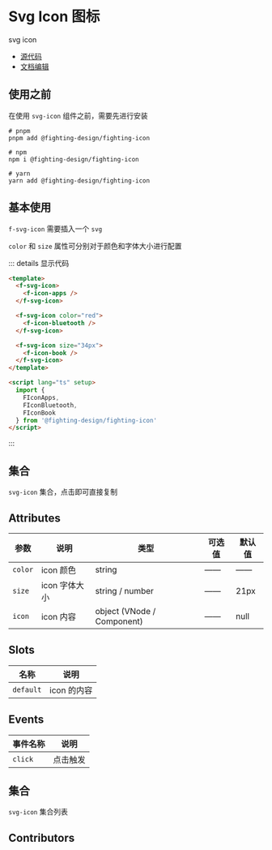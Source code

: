 # Svg Icon 图标

svg icon

- [源代码](https://github.com/FightingDesign/fighting-design/tree/master/packages/fighting-design/svg-icon)
- [文档编辑](https://github.com/FightingDesign/fighting-design/blob/master/docs/docs/components/svg-icon.md)

## 使用之前

在使用 `svg-icon` 组件之前，需要先进行安装

```shell
# pnpm
pnpm add @fighting-design/fighting-icon

# npm
npm i @fighting-design/fighting-icon

# yarn
yarn add @fighting-design/fighting-icon
```

## 基本使用

`f-svg-icon` 需要插入一个 `svg`

`color` 和 `size` 属性可分别对于颜色和字体大小进行配置

<demo1-vue />

::: details 显示代码

```html
<template>
  <f-svg-icon>
    <f-icon-apps />
  </f-svg-icon>

  <f-svg-icon color="red">
    <f-icon-bluetooth />
  </f-svg-icon>

  <f-svg-icon size="34px">
    <f-icon-book />
  </f-svg-icon>
</template>

<script lang="ts" setup>
  import {
    FIconApps,
    FIconBluetooth,
    FIconBook
  } from '@fighting-design/fighting-icon'
</script>
```

:::

## 集合

`svg-icon` 集合，点击即可直接复制

<demo2-vue />

## Attributes

| 参数    | 说明          | 类型                       | 可选值 | 默认值 |
| ------- | ------------- | -------------------------- | ------ | ------ |
| `color` | icon 颜色     | string                     | ——     | ——     |
| `size`  | icon 字体大小 | string / number            | ——     | 21px   |
| `icon`  | icon 内容     | object (VNode / Component) | ——     | null   |

## Slots

| 名称      | 说明        |
| --------- | ----------- |
| `default` | icon 的内容 |

## Events

| 事件名称 | 说明     |
| -------- | -------- |
| `click`  | 点击触发 |

## 集合

`svg-icon` 集合列表

## Contributors

<a href="https://github.com/Tyh2001" target="_blank">
  <f-avatar round src="https://avatars.githubusercontent.com/u/73180970?v=4" />
</a>

<script setup>
  import demo1Vue from './_demos/svg-icon/demo1.vue'
  import demo2Vue from './_demos/svg-icon/demo2.vue'
</script>
